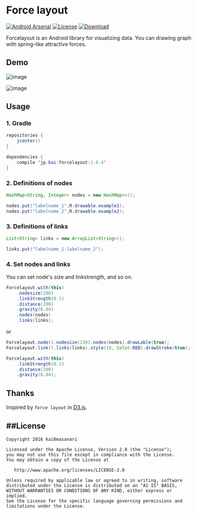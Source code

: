 Force layout
====
[![Android Arsenal](https://img.shields.io/badge/Android%20Arsenal-Forcelayout-brightgreen.svg?style=flat)](http://android-arsenal.com/details/1/4392)
[![License](https://img.shields.io/badge/license-Apache%202-blue.svg)](https://www.apache.org/licenses/LICENSE-2.0)
[![Download](https://api.bintray.com/packages/kai0masanari/maven/forcelayout/images/download.svg)](https://bintray.com/kai0masanari/maven/forcelayout/_latestVersion)

Forcelayout is an Android library for visualizing data. You can drawing graph with spring-like attractive forces.

## Demo

![image](https://raw.githubusercontent.com/kai0masanari/Forcelayout/master/art/image3.gif)

![image](https://raw.githubusercontent.com/kai0masanari/Forcelayout/master/art/image4.gif)

## Usage

### 1. Gradle
```java
repositories {
    jcenter()
}

dependencies {
    compile 'jp.kai:forcelayout:1.0.4'
}
```

### 2. Definitions of  nodes
```java
HashMap<String, Integer> nodes = new HashMap<>();

nodes.put("labelname_1",R.drawable.example1);
nodes.put("labelname_2",R.drawable.example2);
```

### 3. Definitions of links
```java
List<String> links = new ArrayList<String>();

links.put("labelname_1-labelname_2");
```

### 4. Set nodes and links
You can set node's size and linkstrength, and so on.
```java
Forcelayout.with(this)
	.nodesize(200)
	.linkStrength(0.1)
	.distance(200)
	.gravity(0.04)
	.nodes(nodes)
	.links(links);
```

or

```java
Forcelayout.node().nodesize(150).nodes(nodes).drawLable(true);
Forcelayout.link().links(links).style(10, Color.RED).drawStroke(true);

Forcelayout.with(this)
	.linkStrength(0.1)
	.distance(200)
	.gravity(0.04);

```


## Thanks
Inspired by `force layout` in [D3.js](https://d3js.org/).


##License
-------

    Copyright 2016 kai0masanari

    Licensed under the Apache License, Version 2.0 (the "License");
    you may not use this file except in compliance with the License.
    You may obtain a copy of the License at

       http://www.apache.org/licenses/LICENSE-2.0

    Unless required by applicable law or agreed to in writing, software
    distributed under the License is distributed on an "AS IS" BASIS,
    WITHOUT WARRANTIES OR CONDITIONS OF ANY KIND, either express or implied.
    See the License for the specific language governing permissions and
    limitations under the License.